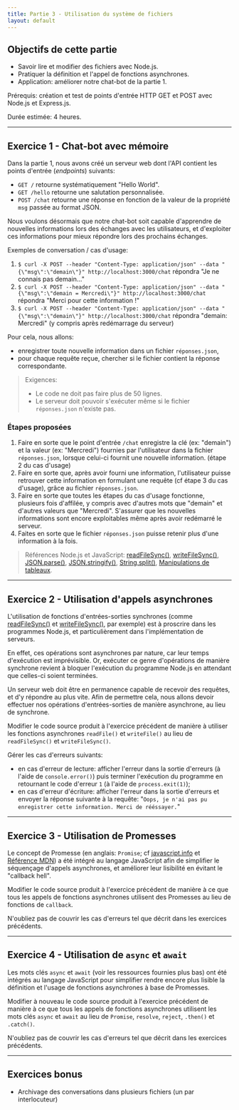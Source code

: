 ```yaml
---
title: Partie 3 - Utilisation du système de fichiers
layout: default
---
```


## Objectifs de cette partie

- Savoir lire et modifier des fichiers avec Node.js.
- Pratiquer la définition et l'appel de fonctions asynchrones.
- Application: améliorer notre chat-bot de la partie 1.

Prérequis: création et test de points d'entrée HTTP GET et POST avec Node.js et Express.js.

Durée estimée: 4 heures.

---

## Exercice 1 - Chat-bot avec mémoire

Dans la partie 1, nous avons créé un serveur web dont l'API contient les points d'entrée (*endpoints*) suivants:
- `GET /` retourne systématiquement "Hello World".
- `GET /hello` retourne une salutation personnalisée.
- `POST /chat` retourne une réponse en fonction de la valeur de la propriété `msg` passée au format JSON.

Nous voulons désormais que notre chat-bot soit capable d'apprendre de nouvelles informations lors des échanges avec les utilisateurs, et d'exploiter ces informations pour mieux répondre lors des prochains échanges.

Exemples de conversation / cas d'usage:
1. `$ curl -X POST --header "Content-Type: application/json" --data "{\"msg\":\"demain\"}" http://localhost:3000/chat` répondra "Je ne connais pas demain..."
2. `$ curl -X POST --header "Content-Type: application/json" --data "{\"msg\":\"demain = Mercredi\"}" http://localhost:3000/chat` répondra "Merci pour cette information !"
3. `$ curl -X POST --header "Content-Type: application/json" --data "{\"msg\":\"demain\"}" http://localhost:3000/chat` répondra "demain: Mercredi" (y compris après redémarrage du serveur)

Pour cela, nous allons:
- enregistrer toute nouvelle information dans un fichier `réponses.json`,
- pour chaque requête reçue, chercher si le fichier contient la réponse correspondante.

> Exigences:
> - Le code ne doit pas faire plus de 50 lignes.
> - Le serveur doit pouvoir s'exécuter même si le fichier `réponses.json` n'existe pas.

### Étapes proposées

1. Faire en sorte que le point d'entrée `/chat` enregistre la clé (ex: "demain") et la valeur (ex: "Mercredi") fournies par l'utilisateur dans la fichier `réponses.json`, lorsque celui-ci fournit une nouvelle information. (étape 2 du cas d'usage)
2. Faire en sorte que, après avoir fourni une information, l'utilisateur puisse retrouver cette information en formulant une requête (cf étape 3 du cas d'usage), grâce au fichier `réponses.json`.
3. Faire en sorte que toutes les étapes du cas d'usage fonctionne, plusieurs fois d'affilée, y compris avec d'autres mots que "demain" et d'autres valeurs que "Mercredi". S'assurer que les nouvelles informations sont encore exploitables même après avoir redémarré le serveur.
4. Faites en sorte que le fichier `réponses.json` puisse retenir plus d'une information à la fois.

> Références Node.js et JavaScript: [readFileSync()](https://nodejs.org/api/fs.html#fs_fs_readfilesync_path_options), [writeFileSync()](https://nodejs.org/api/fs.html#fs_fs_writefilesync_file_data_options), [JSON.parse()](https://devdocs.io/javascript/global_objects/json/parse), [JSON.stringify()](https://devdocs.io/javascript/global_objects/json/stringify), [String.split()](https://devdocs.io/javascript/global_objects/string/split), [Manipulations de tableaux](http://adrienjoly.com/cours-javascript/tp05.html#recherche-d%C3%A9l%C3%A9ment-par-valeur).

---

## Exercice 2 - Utilisation d'appels asynchrones

L'utilisation de fonctions d'entrées-sorties synchrones (comme [readFileSync()](https://nodejs.org/api/fs.html#fs_fs_readfilesync_path_options) et [writeFileSync()](https://nodejs.org/api/fs.html#fs_fs_writefilesync_file_data_options), par exemple) est à proscrire dans les programmes Node.js, et particulièrement dans l'implémentation de serveurs.

En effet, ces opérations sont asynchrones par nature, car leur temps d'exécution est imprévisible. Or, exécuter ce genre d'opérations de manière synchrone revient à bloquer l'exécution du programme Node.js en attendant que celles-ci soient terminées.

Un serveur web doit être en permanence capable de recevoir des requêtes, et d'y répondre au plus vite. Afin de permettre cela, nous allons devoir effectuer nos opérations d'entrées-sorties de manière asynchrone, au lieu de synchrone.

Modifier le code source produit à l'exercice précédent de manière à utiliser les fonctions asynchrones `readFile()` et `writeFile()` au lieu de `readFileSync()` et `writeFileSync()`.

Gérer les cas d'erreurs suivants:

- en cas d'erreur de lecture: afficher l'erreur dans la sortie d'erreurs (à l'aide de `console.error()`) puis terminer l'exécution du programme en retournant le code d'erreur `1` (à l'aide de `process.exit(1)`);
- en cas d'erreur d'écriture: afficher l'erreur dans la sortie d'erreurs et envoyer la réponse suivante à la requête: "`Oops, je n'ai pas pu enregistrer cette information. Merci de rééssayer.`"

---

## Exercice 3 - Utilisation de Promesses

Le concept de Promesse (en anglais: `Promise`; cf [javascript.info](https://javascript.info/promise-basics) et [Référence MDN](https://developer.mozilla.org/en-US/docs/Web/JavaScript/Reference/Global_Objects/Promise)) a été intégré au langage JavaScript afin de simplifier le séquençage d'appels asynchrones, et améliorer leur lisibilité en évitant le "callback hell".

Modifier le code source produit à l'exercice précédent de manière à ce que tous les appels de fonctions asynchrones utilisent des Promesses au lieu de fonctions de `callback`.

N'oubliez pas de couvrir les cas d'erreurs tel que décrit dans les exercices précédents.

---

## Exercice 4 - Utilisation de `async` et `await`

Les mots clés `async` et `await` (voir les ressources fournies plus bas) ont été intégrés au langage JavaScript pour simplifier rendre encore plus lisible la définition et l'usage de fonctions asynchrones à base de Promesses.

Modifier à nouveau le code source produit à l'exercice précédent de manière à ce que tous les appels de fonctions asynchrones utilisent les mots clés `async` et `await` au lieu de `Promise`, `resolve`, `reject`, `.then()` et `.catch()`.

N'oubliez pas de couvrir les cas d'erreurs tel que décrit dans les exercices précédents.

---

## Exercices bonus

- Archivage des conversations dans plusieurs fichiers (un par interlocuteur)
